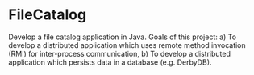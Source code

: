 # FileCatalog

Develop a file catalog application in Java. Goals of this project: a) To develop a distributed application which uses remote method invocation (RMI) for inter-process communication, b) To develop a distributed application which persists data in a database (e.g. DerbyDB).
